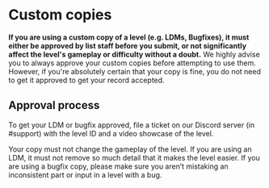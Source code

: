 # Custom copies
**If you are using a custom copy of a level (e.g. LDMs, Bugfixes), it must either be approved by list staff before you submit, or not significantly affect the level's gameplay or difficulty without a doubt.** We highly advise you to always approve your custom copies before attempting to use them. However, if you're absolutely certain that your copy is fine, you do not need to get it approved to get your record accepted.

## Approval process

To get your LDM or bugfix approved, file a ticket on our Discord server (in #support) with the level ID and a video showcase of the level.

Your copy must not change the gameplay of the level. If you are using an LDM, it must not remove so much detail that it makes the level easier. If you are using a bugfix copy, please make sure you aren’t mistaking an inconsistent part or input in a level with a bug.